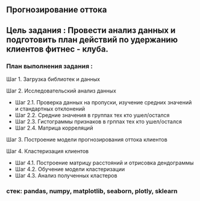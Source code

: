 ## Прогнозирование оттока

## Цель задания : Провести анализ данных и подготовить план действий по удержанию клиентов фитнес - клуба.

### План выполнения задания :
Шаг 1. Загрузка библиотек и данных

Шаг 2. Исследовательский анализ данных

   - Шаг 2.1. Проверка данных на пропуски, изучение средних значений и стандартных отклонений
   - Шаг 2.2. Средние значения в группах тех кто ушел/остался
   - Шаг 2.3. Гистограммы признаков в грппах тех кто ушел/остался
   - Шаг 2.4. Матрица корреляций
 
Шаг 3. Построение модели прогнозирования оттока клиентов

Шаг 4. Кластеризация клиентов

   - Шаг 4.1. Построение матрицу расстояний и отрисовка дендограммы
   - Шаг 4.2. Обучение модели кластеризации
   - Шаг 4.3. Анализ полученных кластеров

### стек:  pandas, numpy, matplotlib, seaborn, plotly, sklearn
